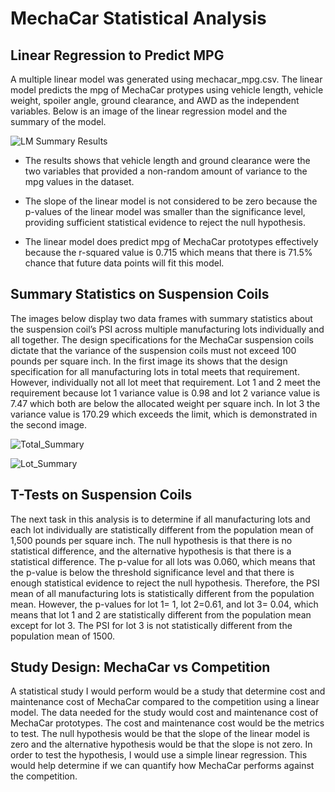# MechaCar Statistical Analysis

## Linear Regression to Predict MPG 
A multiple linear model was generated using mechacar_mpg.csv. The linear model predicts the mpg of MechaCar protypes using vehicle length, vehicle weight, spoiler angle, ground clearance, and AWD as the independent variables. Below is an image of the linear regression model and the summary of the model.

![LM Summary Results](https://user-images.githubusercontent.com/91230916/151052135-ec9ce865-cb62-4b5f-a857-1113f429a6bc.png)


* The results shows that vehicle length and ground clearance were the two variables that provided a non-random amount of variance to the mpg values in the dataset. 

* The slope of the linear model is not considered to be zero because the p-values of the linear model was smaller than the significance level, providing sufficient statistical evidence to reject the null hypothesis. 

* The linear model does predict mpg of MechaCar prototypes effectively because the r-squared value is 0.715 which means that there is 71.5% chance that future data points will fit this model. 


## Summary Statistics on Suspension Coils 
The images below display two data frames with summary statistics about the suspension coil’s PSI across multiple manufacturing lots individually and all together. The design specifications for the MechaCar suspension coils dictate that the variance of the suspension coils must not exceed 100 pounds per square inch.  In the first image its shows that the design specification for all manufacturing lots in total meets that requirement. However, individually not all lot meet that requirement. Lot 1 and 2 meet the requirement because lot 1 variance value is 0.98 and lot 2 variance value is 7.47 which both are below the allocated weight per square inch.  In lot 3 the variance value is 170.29 which exceeds the limit, which is demonstrated in the second image. 

![Total_Summary](https://user-images.githubusercontent.com/91230916/151052544-03884d22-d200-415b-8c1d-a906247b0ccb.png)

![Lot_Summary](https://user-images.githubusercontent.com/91230916/151052607-90af9602-0d6c-499c-9dfc-db1657394d78.png)


## T-Tests on Suspension Coils
The next task in this analysis is to determine if all manufacturing lots and each lot individually are statistically different from the population mean of 1,500 pounds per square inch. The null hypothesis is that there is no statistical difference, and the alternative hypothesis is that there is a statistical difference. The p-value for all lots was 0.060, which means that the p-value is below the threshold significance level and that there is enough statistical evidence to reject the null hypothesis. Therefore, the PSI mean of all manufacturing lots is statistically different from the population mean. However, the p-values for lot 1= 1, lot 2=0.61, and lot 3= 0.04, which means that lot 1 and 2 are statistically different from the population mean except for lot 3. The PSI for lot 3 is not statistically different from the population mean of 1500. 

## Study Design: MechaCar vs Competition 
A statistical study I would perform would be a study that determine cost and maintenance cost of MechaCar compared to the competition using a linear model. The data needed for the study would cost and maintenance cost of MechaCar prototypes.  The cost and maintenance cost would be the metrics to test. The null hypothesis would be that the slope of the linear model is zero and the alternative hypothesis would be that the slope is not zero. In order to test the hypothesis, I would use a simple linear regression. This would help determine if we can quantify how MechaCar performs against the competition. 
